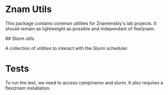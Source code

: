 # Znam Utils

This package contains common utilities for Znamenskiy's lab projects. It should remain
as lightweight as possible and independant of flexiznam.

## Slurm utils

A collection of utilities to interact with the Slurm scheduler. 

# Tests

To run the test, we need to access camp/nemo and slurm. It also requires a flexiznam installation.

